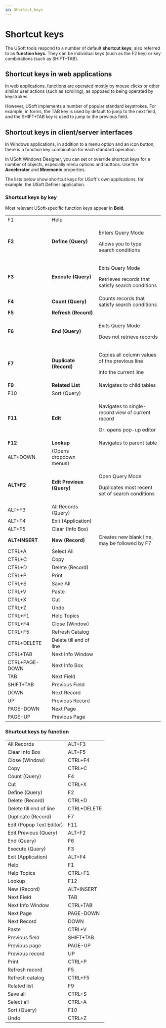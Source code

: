 ```yaml
---
id: Shortcut_keys
---
```


# Shortcut keys

The USoft tools respond to a number of default **shortcut keys**, also referred to as **function keys.** They can be individual keys (such as the F2 key) or key combinations (such as SHIFT+TAB).

## Shortcut keys in web applications

In web applications, functions are operated mostly by mouse clicks or other similar user actions (such as scrolling), as opposed to being operated by keystrokes.

However, USoft implements a number of popular standard keystrokes. For example, in forms, the TAB key is used by default to jump to the next field, and the SHIFT+TAB key is used to jump to the previous field.

## Shortcut keys in client/server interfaces

In Windows applications, in addition to a menu option and an icon button, there is a function key combination for each standard operation.

In USoft Windows Designer, you can set or override shortcut keys for a number of objects, especially menu options and buttons. Use the **Accelerator** and **Mnemonic** properties.

The lists below show shortcut keys for USoft's own applications, for example, the USoft Definer application.

### Shortcut keys by key

Most relevant USoft-specific function keys appear in **Bold**.

|        |        |        |
|--------|--------|--------|
|F1      |Help    |        |
|**F2**  |**Define (Query)**|<p>Enters Query Mode</p><p>Allows you to type search conditions</p>|
|**F3**  |**Execute (Query)**|<p>Exits Query Mode</p><p>Retrieves records that satisfy search conditions</p>|
|**F4**  |**Count (Query)**|Counts records that satisfy search conditions|
|**F5**  |**Refresh (Record)**|        |
|**F6**  |**End (Query)**|<p>Exits Query Mode</p><p>Does not retrieve records</p>|
|**F7**  |**Duplicate (Record)**|<p>Copies all column values of the previous line</p><p>into the current line</p>|
|**F9**  |**Related List**|Navigates to child tables|
|F10     |Sort (Query)|        |
|**F11** |**Edit**|<p>Navigates to single-record view of current record</p><p>Or: opens pop-up editor</p>|
|**F12** |**Lookup**|Navigates to parent table|
|ALT+DOWN|(Opens dropdown menus)|        |
|**ALT+F2**|**Edit Previous (Query)**|<p>Open Query Mode</p><p>Duplicates most recent set of search conditions</p>|
|ALT+F3  |All Records (Query)|        |
|ALT+F4  |Exit (Application)|        |
|ALT+F5  |Clear (Info Box)|        |
|**ALT+INSERT**|**New (Record)**|Creates new blank line, may be followed by F7|
|CTRL+A  |Select All|        |
|CTRL+C  |Copy    |        |
|CTRL+D  |Delete (Record)|        |
|CTRL+P  |Print   |        |
|CTRL+S  |Save All|        |
|CTRL+V  |Paste   |        |
|CTRL+X  |Cut     |        |
|CTRL+Z  |Undo    |
|CTRL+F1 |Help Topics|        |
|CTRL+F4 |Close (Window)|        |
|CTRL+F5 |Refresh Catalog|        |
|CTRL+DELETE|Delete till end of line|        |
|CTRL+TAB|Next Info Window|        |
|CTRL+PAGE-DOWN|Next Info Box|        |
|TAB     |Next Field|        |
|SHIFT+TAB|Previous Field|        |
|DOWN    |Next Record|        |
|UP      |Previous Record|        |
|PAGE-DOWN|Next Page|        |
|PAGE-UP |Previous Page|        |



### Shurtcut keys by function

|        |        |
|--------|--------|
|All Records|ALT+F3  |
|Clear Info Box|ALT+F5  |
|Close (Window)|CTRL+F4 |
|Copy    |CTRL+C  |
|Count (Query)|F4      |
|Cut     |CTRL+X  |
|Define (Query)|F2      |
|Delete (Record)|CTRL+D  |
|Delete till end of line|CTRL+DELETE|
|Duplicate (Record)|F7      |
|Edit (Popup Text Editor)|F11     |
|Edit Previous (Query)|ALT+F2  |
|End (Query)|F6      |
|Execute (Query)|F3      |
|Exit (Application)|ALT+F4  |
|Help    |F1      |
|Help Topics|CTRL+F1 |
|Lookup  |F12     |
|New (Record)|ALT+INSERT|
|Next Field|TAB     |
|Next Info Window|CTRL+TAB|
|Next Page|PAGE-DOWN|
|Next Record|DOWN    |
|Paste   |CTRL+V  |
|Previous field|SHIFT+TAB|
|Previous page|PAGE-UP |
|Previous record|UP      |
|Print   |CTRL+P  |
|Refresh record|F5      |
|Refresh catalog|CTRL+F5 |
|Related list|F9      |
|Save all|CTRL+S  |
|Select all|CTRL+A  |
|Sort (Query)|F10     |
|Undo    |CTRL+Z  |



 